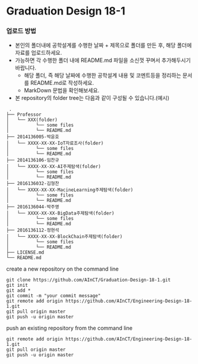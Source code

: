 # Graduation Design 18-1

### 업로드 방법
* 본인의 폴더내에 공학설계를 수행한 날짜 + 제목으로 폴더를 만든 후, 해당 폴더에 자료를 업로드하세요.
* 가능하면 각 수행한 폴더 내에 README.md 파일을 소신껏 꾸며서 추가해두시기 바랍니다.
    - 해당 폴더, 즉 해당 날짜에 수행한 공학설계 내용 및 코멘트등을 정리하는 문서를 README.md로 작성하세요.
    - MarkDown 문법을 확인해보세요.
* 본 repository의 folder tree는 다음과 같이 구성될 수 있습니다.(예시)

```
 .
├── Professor
│   └── XXX(folder)
│          └── some files
│          └── README.md
├── 2014136005-박윤호
│   └── XXXX-XX-XX-IoT자료조사(folder)
│          └── some files
│          └── README.md
├── 2014136106-임찬규
│   └── XXXX-XX-XX-AI주제탐색(folder)
│          └── some files
│          └── README.md
├── 2016136032-김형찬
│   └── XXXX-XX-XX-MacineLearning주제탐색(folder)
│          └── some files
│          └── README.md
├── 2016136044-박주영
│   └── XXXX-XX-XX-BigData주제탐색(folder)
│          └── some files
│          └── README.md
├── 2016136112-정현석
│   └── XXXX-XX-XX-BlockChain주제탐색(folder)
│          └── some files
│          └── README.md
├── LICENSE.md
└── README.md
```

create a new repository on the command line

```
git clone https://github.com/AInCT/Graduation-Design-18-1.git
git init
git add *
git commit -m "your commit message"
git remote add origin https://github.com/AInCT/Engineering-Design-18-1.git
git pull origin master
git push -u origin master
```

push an existing repository from the command line

```
git remote add origin https://github.com/AInCT/Engineering-Design-18-1.git
git pull origin master
git push -u origin master
```